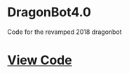 # DragonBot4.0
Code for the revamped 2018 dragonbot

# [View Code](https://github.com/FRC830/DragonBot4.0/blob/master/src/Robot.cpp)
